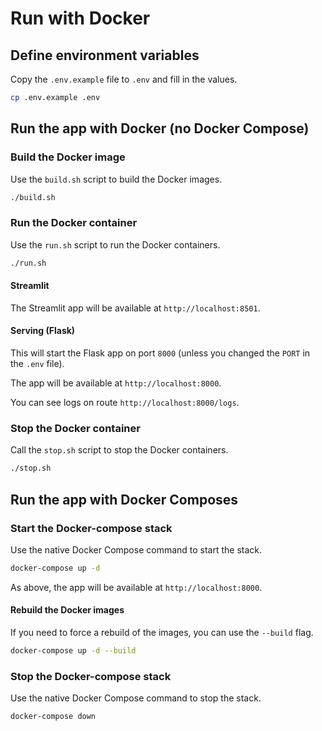 # Run with Docker

## Define environment variables

Copy the `.env.example` file to `.env` and fill in the values.

```bash
cp .env.example .env
```

## Run the app with Docker (no Docker Compose)

### Build the Docker image

Use the `build.sh` script to build the Docker images.

```bash
./build.sh
```

### Run the Docker container

Use the `run.sh` script to run the Docker containers.

```bash
./run.sh
```

#### Streamlit

The Streamlit app will be available at `http://localhost:8501`.

#### Serving (Flask)

This will start the Flask app on port `8000` (unless you changed the `PORT` in the `.env` file).

The app will be available at `http://localhost:8000`.

You can see logs on route `http://localhost:8000/logs`.

### Stop the Docker container

Call the `stop.sh` script to stop the Docker containers.

```bash
./stop.sh
```

## Run the app with Docker Composes

### Start the Docker-compose stack

Use the native Docker Compose command to start the stack.

```bash
docker-compose up -d
```

As above, the app will be available at `http://localhost:8000`.

#### Rebuild the Docker images

If you need to force a rebuild of the images, you can use the `--build` flag.

```bash
docker-compose up -d --build
```

### Stop the Docker-compose stack

Use the native Docker Compose command to stop the stack.

```bash
docker-compose down
```
